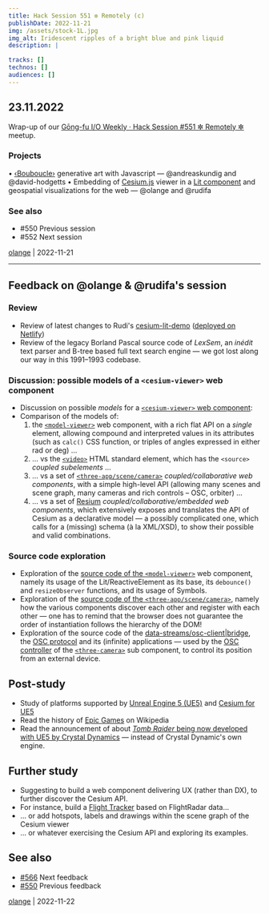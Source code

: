 ```yaml
---
title: Hack Session 551 ✼ Remotely (c)
publishDate: 2022-11-21
img: /assets/stock-1L.jpg
img_alt: Iridescent ripples of a bright blue and pink liquid
description: |

tracks: []
technos: []
audiences: []
---
```


## 23.11.2022

Wrap-up of our [Gōng-fu I/O Weekly · Hack Session #551 ✼ Remotely ✼](https://www.meetup.com/fr-FR/gōngfuio/events/289527198/) meetup.

### Projects

• [‹Bouboucle›](http://bouboucle.com) generative art with Javascript — @andreaskundig and @david-hodgetts 
• Embedding of [Cesium.js](https://cesium.com/platform/cesiumjs/) viewer in a [Lit component](https://github.com/rudifa/cesium-demo) and geospatial visualizations for the web — @olange and @rudifa

### See also

* #550 Previous session
* #552 Next session

[olange](https://github.com/olange) | 2022-11-21

<hr/>

## Feedback on @olange & @rudifa's session

### Review

* Review of latest changes to Rudi's [cesium-lit-demo](https://github.com/rudifa/cesium-lit-demo) ([deployed on Netlify](https://cesium-lit-demo.netlify.app))
* Review of the legacy Borland Pascal source code of _LexSem_, an _inédit_ text parser and B-tree based full text search engine — we got lost along our way in this 1991–1993 codebase.

### Discussion: possible models of a `<cesium-viewer>` web component

* Discussion on possible _models_ for a [`<cesium-viewer>` web component](https://github.com/CesiumGS/cesium/issues/10876):
* Comparison of the models of:
  1.  the [`<model-viewer>`](https://modelviewer.dev/examples/scenegraph/) web component, with a rich flat API on a _single_ element, allowing compound and interpreted values in its attributes (such as `calc()` CSS function, or triples of angles expressed in either rad or deg) …
  2. … vs the [`<video>`](https://developer.mozilla.org/fr/docs/Web/HTML/Element/video) HTML standard element, which has the `<source>` _coupled subelements_ …
  3. … vs a set of [`<three-app/scene/camera>`](https://github.com/petitatelier/three-web-components) _coupled/collaborative web components_, with a simple high-level API (allowing many scenes and scene graph, many cameras and rich controls – OSC, orbiter) …
  4. … vs a set of [Resium](https://resium.reearth.io/components/Viewer) _coupled/collaborative/embedded web components_, which extensively exposes and translates the API of Cesium as a declarative model — a possibly complicated one, which calls for a (missing) schema (à la XML/XSD), to show their possible and valid combinations.

### Source code exploration

* Exploration of the [source code of the `<model-viewer>`](https://github.com/google/model-viewer/blob/master/packages/model-viewer/src/model-viewer-base.ts) web component, namely its usage of the Lit/ReactiveElement as its base, its `debounce()` and `resizeObserver` functions, and its usage of Symbols.
* Exploration of the [source code of the `<three-app/scene/camera>`](https://github.com/petitatelier/three-web-components/tree/master/packages/three-app), namely how the various components discover each other and register with each other — one has to remind that the browser does not guarantee the order of instantiation follows the hierarchy of the DOM!
* Exploration of the source code of the [data-streams/osc-client|bridge](https://github.com/petitatelier/data-streams/tree/master/packages), the [OSC protocol](https://opensoundcontrol.stanford.edu) and its (infinite) applications — used by the [OSC controller](https://github.com/petitatelier/three-web-components/blob/master/packages/three-camera/three-camera-osc-controller.js) of the [`<three-camera>`](https://github.com/petitatelier/three-web-components/tree/master/packages/three-camera) sub component, to control its position from an external device.

## Post-study

* Study of platforms supported by [Unreal Engine 5 (UE5)](https://www.unrealengine.com/fr/unreal-engine-5) and [Cesium for UE5](https://cesium.com/learn/unreal/)
* Read the history of [Epic Games](https://en.wikipedia.org/wiki/Epic_Games) on Wikipedia
* Read the announcement of about [_Tomb Raider_ being now developed with UE5 by Crystal Dynamics](https://en.wikipedia.org/wiki/Tomb_Raider#Technology) — instead of Crystal Dynamic's own engine.

## Further study

* Suggesting to build a web component delivering UX (rather than DX), to further discover the Cesium API.
* For instance, build a [Flight Tracker](https://cesium.com/learn/cesiumjs-learn/cesiumjs-flight-tracker/) based on FlightRadar data…
* … or add hotspots, labels and drawings within the scene graph of the Cesium viewer
* … or whatever exercising the Cesium API and exploring its examples.

## See also

* [#566](https://github.com/gongfuio/sessions/issues/566#issuecomment-1461680189) Next feedback
* [#550](https://github.com/gongfuio/sessions/issues/550#issuecomment-1314993768) Previous feedback


[olange](https://github.com/olange) | 2022-11-22


